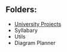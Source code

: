 ## Folders:
* [University Projects](https://github.com/Liam-Robertson-university)
* Syllabary
* Utils
* Diagram Planner















